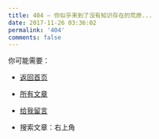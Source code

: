 ```yaml
---
title: 404 — 你似乎来到了没有知识存在的荒原...
date: 2017-11-26 03:36:02
permalink: '404'
comments: false
---
```


你可能需要：

- [返回首页](https://itan90.cn)

- [所有文章](https://itan90.cn/archives/)

- [给我留言](https://itan90.cn/message/)

- 搜索文章：右上角